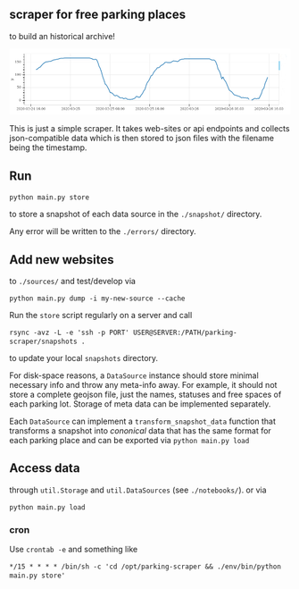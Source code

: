 ## scraper for free parking places

to build an historical archive!

![sample curve](./sample-curve.png)

This is just a simple scraper. It takes web-sites or api endpoints and collects json-compatible data
which is then stored to json files with the filename being the timestamp. 


## Run
```shell script
python main.py store
```

to store a snapshot of each data source in the `./snapshot/` directory.

Any error will be written to the `./errors/` directory.


## Add new websites 
to `./sources/` and test/develop via

```shell script
python main.py dump -i my-new-source --cache
```

Run the `store` script regularly on a server and call

```shell script
rsync -avz -L -e 'ssh -p PORT' USER@SERVER:/PATH/parking-scraper/snapshots .
```
to update your local `snapshots` directory.

For disk-space reasons, a `DataSource` instance should store minimal necessary info and throw any meta-info away. 
For example, it should not store a complete geojson file, just the names, statuses and free spaces 
of each parking lot. Storage of meta data can be implemented separately.

Each `DataSource` can implement a `transform_snapshot_data` function that transforms a snapshot into *cononical* 
data that has the same format for each parking place and can be exported via `python main.py load` 

## Access data

through `util.Storage` and `util.DataSources` (see `./notebooks/`). or via

```shell script
python main.py load
```

### cron

Use `crontab -e` and something like

```crontab
*/15 * * * * /bin/sh -c 'cd /opt/parking-scraper && ./env/bin/python main.py store'
```